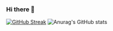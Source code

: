 ### Hi there 👋

<!--
**DominikKorpusik/DominikKorpusik** is a ✨ _special_ ✨ repository because its `README.md` (this file) appears on your GitHub profile.

Here are some ideas to get you started:

- 🔭 I’m currently working on ...
- 🌱 I’m currently learning ...
- 👯 I’m looking to collaborate on ...
- 🤔 I’m looking for help with ...
- 💬 Ask me about ...
- 📫 How to reach me: dominik.korpusik@gmail.com
- 😄 Pronouns: ...
- ⚡ Fun fact: ...
-->

[![GitHub Streak](https://github-readme-streak-stats.herokuapp.com/?user=DominikKorpusik)](https://git.io/streak-stats)
![Anurag's GitHub stats](https://github-readme-stats.vercel.app/api?username=anuraghazra&hide=contribs,prs)
